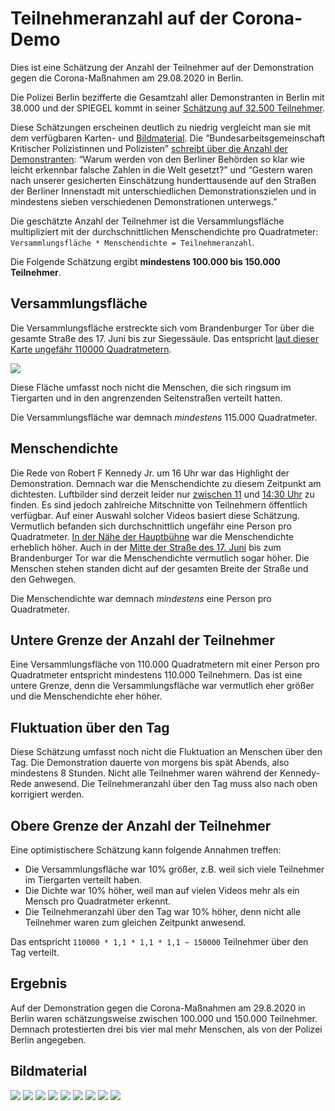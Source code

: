 # Teilnehmeranzahl auf der Corona-Demo

Dies ist eine Schätzung der Anzahl der Teilnehmer auf der Demonstration gegen die Corona-Maßnahmen am 29.08.2020 in Berlin.


Die Polizei Berlin bezifferte die Gesamtzahl aller Demonstranten in Berlin mit 38.000 und der SPIEGEL kommt in seiner [Schätzung auf 32.500 Teilnehmer](https://www.spiegel.de/politik/deutschland/corona-proteste-in-berlin-faktencheck-zur-teilnehmerzahl-a-bed7b31e-53ab-48da-8643-16f368d4dec3). 


Diese Schätzungen erscheinen deutlich zu niedrig vergleicht man sie mit dem verfügbaren Karten- und [Bildmaterial](https://www.youtube.com/watch?v=XisCwTGsRGs).
Die “Bundesarbeitsgemeinschaft Kritischer Polizistinnen und Polizisten” [schreibt über die Anzahl der Demonstranten](https://www.kritische-polizisten.de/2020/08/verbot-des-demonstrationsverbots/): “Warum werden von den Berliner Behörden so klar wie leicht erkennbar falsche Zahlen in die Welt gesetzt?” und “Gestern waren nach unserer gesicherten Einschätzung hunderttausende auf den Straßen der Berliner Innenstadt mit unterschiedlichen Demonstrationszielen und in mindestens sieben verschiedenen Demonstrationen unterwegs.”

Die geschätzte Anzahl der Teilnehmer ist die Versammlungsfläche multipliziert mit der durchschnittlichen Menschendichte pro Quadratmeter:
```Versammlungsfläche * Menschendichte = Teilnehmeranzahl```. 

Die Folgende Schätzung ergibt **mindestens 100.000 bis 150.000 Teilnehmer**.

## Versammlungsfläche
Die Versammlungsfläche erstreckte sich vom Brandenburger Tor über die gesamte Straße des 17. Juni bis zur Siegessäule. Das entspricht [laut dieser Karte ungefähr 110000 Quadratmetern](https://www.mapchecking.com/#52.5144123,13.3468144;52.5141511,13.3468412;52.5142294,13.3487886;52.5138269,13.3494189;52.5136222,13.3501457;52.5136467,13.3503744;52.5139193,13.3512146;52.5140859,13.3513607;52.5145037,13.3518999;52.5151930,13.3627597;52.5160601,13.3766171;52.5158988,13.3767228;52.5157637,13.3770002;52.5158189,13.3777174;52.5160771,13.3776729;52.5162649,13.3810676;52.5167244,13.3809046;52.5165025,13.3775737;52.5167517,13.3775737;52.5167562,13.3768120;52.5165851,13.3766029;52.5164126,13.3764959;52.5159987,13.3705631;52.5153570,13.3603613;52.5151148,13.3564350;52.5150487,13.3549336;52.5148905,13.3524779;52.5148269,13.3515807;52.5150505,13.3512575;52.5153068,13.3509182;52.5153786,13.3504542;52.5154113,13.3498185;52.5146846,13.3499365;52.5147306,13.3487027;52.5147071,13.3486706;52.5146761,13.3486344;52.5146180,13.3485188;52.5145321,13.3483932;52.5144195,13.3468633;52.5144254,13.3468462;52.5144360,13.3468157;52.5144254,13.3469340;52.5144246,13.3469080;1;52.5132711,13.3536305,16
).

<img src="area.png">

Diese Fläche umfasst noch nicht die Menschen, die sich ringsum im Tiergarten und in den angrenzenden Seitenstraßen verteilt hatten.

Die Versammlungsfläche war demnach *mindestens* 115.000 Quadratmeter.


## Menschendichte 
Die Rede von Robert F Kennedy Jr. um 16 Uhr war das Highlight der Demonstration. Demnach war die Menschendichte zu diesem Zeitpunkt am dichtesten. Luftbilder sind derzeit leider nur [zwischen 11](https://www.youtube.com/watch?v=0yoqgVTO3UE) und [14:30 Uhr](https://www.youtube.com/watch?v=USzIuE4u0Xk) zu finden.
Es sind jedoch zahlreiche Mitschnitte von Teilnehmern öffentlich verfügbar. Auf einer Auswahl solcher Videos basiert diese Schätzung. Vermutlich befanden sich durchschnittlich ungefähr eine Person pro Quadratmeter. [In der Nähe der Hauptbühne](https://www.youtube.com/watch?v=RloipY83ljg) war die Menschendichte erheblich höher.
Auch in der [Mitte der Straße des 17. Juni](https://www.youtube.com/watch?v=AB1NZJmDFng) bis zum Brandenburger Tor war die Menschendichte vermutlich sogar höher. Die Menschen stehen standen dicht auf der gesamten Breite der Straße und den Gehwegen.

Die Menschendichte war demnach *mindestens* eine Person pro Quadratmeter.

## Untere Grenze der Anzahl der Teilnehmer 
Eine Versammlungsfläche von 110.000 Quadratmetern mit einer Person pro Quadratmeter entspricht mindestens 110.000 Teilnehmern.
Das ist eine untere Grenze, denn die Versammlungsfläche war vermutlich eher größer und die Menschendichte eher höher.

## Fluktuation über den Tag
Diese Schätzung umfasst noch nicht die Fluktuation an Menschen über den Tag. Die Demonstration dauerte von morgens bis spät Abends, also mindestens 8 Stunden. Nicht alle Teilnehmer waren während der Kennedy-Rede anwesend. Die Teilnehmeranzahl über den Tag muss also nach oben korrigiert werden.

## Obere Grenze der Anzahl der Teilnehmer
Eine optimistischere Schätzung kann folgende Annahmen treffen:
- Die Versammlungsfläche war 10% größer, z.B. weil sich viele Teilnehmer im Tiergarten verteilt haben.
- Die Dichte war 10% höher, weil man auf vielen Videos mehr als ein Mensch pro Quadratmeter erkennt.
- Die Teilnehmeranzahl über den Tag war 10% höher, denn nicht alle Teilnehmer waren zum gleichen Zeitpunkt anwesend.

Das entspricht `110000 * 1,1 * 1,1 * 1,1 ~ 150000` Teilnehmer über den Tag verteilt.

## Ergebnis
Auf der Demonstration gegen die Corona-Maßnahmen am 29.8.2020 in Berlin waren schätzungsweise zwischen 100.000 und 150.000 Teilnehmer. 
Demnach protestierten drei bis vier mal mehr Menschen, als von der Polizei Berlin angegeben.


## Bildmaterial



<img src="crowd-2.png">
<img src="crowd-4.png">
<img src="crowd-5.png">
<img src="crowd-6.png">
<img src="crowd-7.JPG">
<img src="crowd-8.JPG">
<img src="crowd-9.JPG">
<img src="crowd-11.png">
<img src="crowd-10.png">
